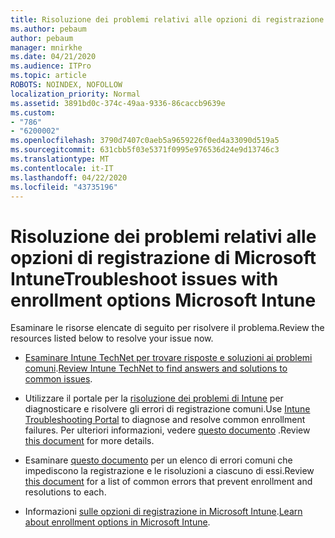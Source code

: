 ```yaml
---
title: Risoluzione dei problemi relativi alle opzioni di registrazione di Microsoft Intune
ms.author: pebaum
author: pebaum
manager: mnirkhe
ms.date: 04/21/2020
ms.audience: ITPro
ms.topic: article
ROBOTS: NOINDEX, NOFOLLOW
localization_priority: Normal
ms.assetid: 3891bd0c-374c-49aa-9336-86caccb9639e
ms.custom:
- "786"
- "6200002"
ms.openlocfilehash: 3790d7407c0aeb5a9659226f0ed4a33090d519a5
ms.sourcegitcommit: 631cbb5f03e5371f0995e976536d24e9d13746c3
ms.translationtype: MT
ms.contentlocale: it-IT
ms.lasthandoff: 04/22/2020
ms.locfileid: "43735196"
---
```

# <a name="troubleshoot-issues-with-enrollment-options-microsoft-intune"></a><span data-ttu-id="12673-102">Risoluzione dei problemi relativi alle opzioni di registrazione di Microsoft Intune</span><span class="sxs-lookup"><span data-stu-id="12673-102">Troubleshoot issues with enrollment options Microsoft Intune</span></span>

<span data-ttu-id="12673-103">Esaminare le risorse elencate di seguito per risolvere il problema.</span><span class="sxs-lookup"><span data-stu-id="12673-103">Review the resources listed below to resolve your issue now.</span></span>
  
- <span data-ttu-id="12673-104">[Esaminare Intune TechNet per trovare risposte e soluzioni ai problemi comuni](https://social.technet.microsoft.com/Forums/home?category=microsoftintune&amp;filter=alltypes&amp;sort=lastpostdesc).</span><span class="sxs-lookup"><span data-stu-id="12673-104">[Review Intune TechNet to find answers and solutions to common issues](https://social.technet.microsoft.com/Forums/home?category=microsoftintune&amp;filter=alltypes&amp;sort=lastpostdesc).</span></span>

- <span data-ttu-id="12673-105">Utilizzare il portale per la [risoluzione dei problemi di Intune](https://aka.ms/intunetroubleshooting) per diagnosticare e risolvere gli errori di registrazione comuni.</span><span class="sxs-lookup"><span data-stu-id="12673-105">Use [Intune Troubleshooting Portal](https://aka.ms/intunetroubleshooting) to diagnose and resolve common enrollment failures.</span></span> <span data-ttu-id="12673-106">Per ulteriori informazioni, vedere [questo documento](https://docs.microsoft.com/intune/help-desk-operators) .</span><span class="sxs-lookup"><span data-stu-id="12673-106">Review [this document](https://docs.microsoft.com/intune/help-desk-operators) for more details.</span></span>

- <span data-ttu-id="12673-107">Esaminare [questo documento](https://docs.microsoft.com/intune-classic/Troubleshoot/troubleshoot-device-enrollment-in-intune) per un elenco di errori comuni che impediscono la registrazione e le risoluzioni a ciascuno di essi.</span><span class="sxs-lookup"><span data-stu-id="12673-107">Review [this document](https://docs.microsoft.com/intune-classic/Troubleshoot/troubleshoot-device-enrollment-in-intune) for a list of common errors that prevent enrollment and resolutions to each.</span></span>

- <span data-ttu-id="12673-108">Informazioni [sulle opzioni di registrazione in Microsoft Intune](https://docs.microsoft.com/intune/enrollment-options).</span><span class="sxs-lookup"><span data-stu-id="12673-108">[Learn about enrollment options in Microsoft Intune](https://docs.microsoft.com/intune/enrollment-options).</span></span>
